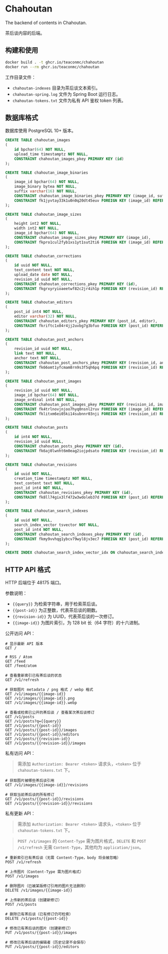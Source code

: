 # Chahoutan

The backend of contents in Chahoutan.

茶后谈内容的后端。

## 构建和使用

```bash
docker build . -t ghcr.io/teaconmc/chahoutan
docker run --rm ghcr.io/teaconmc/chahoutan
```

工作目录文件：

* `chahoutan-indexes` 目录为茶后谈文本索引。
* `chahoutan-spring.log` 文件为 Spring Boot 运行日志。
* `chahoutan-tokens.txt` 文件为私有 API 鉴权 token 列表。

## 数据库格式

数据库使用 PostgreSQL 10+ 版本。

```sql
CREATE TABLE chahoutan_images
(
    id bpchar(64) NOT NULL,
    upload_time timestamptz NOT NULL,
    CONSTRAINT chahoutan_images_pkey PRIMARY KEY (id)
);

CREATE TABLE chahoutan_image_binaries
(
    image_id bpchar(64) NOT NULL,
    image_binary bytea NOT NULL,
    suffix varchar(16) NOT NULL,
    CONSTRAINT chahoutan_image_binaries_pkey PRIMARY KEY (image_id, suffix),
    CONSTRAINT fk1jyvtay33k1u0n0q20dt45euv FOREIGN KEY (image_id) REFERENCES chahoutan_images (id)
);

CREATE TABLE chahoutan_image_sizes
(
    height int2 NOT NULL,
    width int2 NOT NULL,
    image_id bpchar(64) NOT NULL,
    CONSTRAINT chahoutan_image_sizes_pkey PRIMARY KEY (image_id),
    CONSTRAINT fkpro1cul2fyb1xs1yt1sut2ti6 FOREIGN KEY (image_id) REFERENCES chahoutan_images (id)
);

CREATE TABLE chahoutan_corrections
(
    id uuid NOT NULL,
    text_content text NOT NULL,
    upload_date date NOT NULL,
    revision_id uuid NOT NULL,
    CONSTRAINT chahoutan_corrections_pkey PRIMARY KEY (id),
    CONSTRAINT fkgrxyryioaeetwf82c2jr4ih1p FOREIGN KEY (revision_id) REFERENCES chahoutan_revisions (id)
);

CREATE TABLE chahoutan_editors
(
    post_id int4 NOT NULL,
    editor varchar(32) NOT NULL,
    CONSTRAINT chahoutan_editors_pkey PRIMARY KEY (post_id, editor),
    CONSTRAINT fkriftc1x04r4jj2uvbg7g3bfuo FOREIGN KEY (post_id) REFERENCES chahoutan_posts (id)
);

CREATE TABLE chahoutan_post_anchors
(
    revision_id uuid NOT NULL,
    link text NOT NULL,
    anchor text NOT NULL,
    CONSTRAINT chahoutan_post_anchors_pkey PRIMARY KEY (revision_id, anchor),
    CONSTRAINT fk66omt1yfcmam8rn9s3f5qh6pq FOREIGN KEY (revision_id) REFERENCES chahoutan_revisions (id)
);

CREATE TABLE chahoutan_post_images
(
    revision_id uuid NOT NULL,
    image_id bpchar(64) NOT NULL,
    image_ordinal int4 NOT NULL,
    CONSTRAINT chahoutan_post_images_pkey PRIMARY KEY (revision_id, image_ordinal),
    CONSTRAINT fk4trlnovjnjoo7hyq0nsnl2ruv FOREIGN KEY (image_id) REFERENCES chahoutan_images (id),
    CONSTRAINT fklitxm6ei05ki14subnnr03nji FOREIGN KEY (revision_id) REFERENCES chahoutan_revisions (id)
);

CREATE TABLE chahoutan_posts
(
    id int4 NOT NULL,
    revision_id uuid NULL,
    CONSTRAINT chahoutan_posts_pkey PRIMARY KEY (id),
    CONSTRAINT fk6aj0lwnht6m0eag2iojpdsato FOREIGN KEY (revision_id) REFERENCES chahoutan_revisions (id)
);

CREATE TABLE chahoutan_revisions
(
    id uuid NOT NULL,
    creation_time timestamptz NOT NULL,
    text_content text NOT NULL,
    post_id int4 NOT NULL,
    CONSTRAINT chahoutan_revisions_pkey PRIMARY KEY (id),
    CONSTRAINT fk8ll74gix3lf472w3wdoleb37d FOREIGN KEY (post_id) REFERENCES chahoutan_posts (id)
);

CREATE TABLE chahoutan_search_indexes
(
    id uuid NOT NULL,
    search_index_vector tsvector NOT NULL,
    post_id int4 NOT NULL,
    CONSTRAINT chahoutan_search_indexes_pkey PRIMARY KEY (id),
    CONSTRAINT fkmy9vvhqg1ybcv79wyl8jv3ec7 FOREIGN KEY (post_id) REFERENCES chahoutan_posts (id)
);

CREATE INDEX chahoutan_search_index_vector_idx ON chahoutan_search_indexes USING gin (search_index_vector);
```

## HTTP API 格式

HTTP 后端位于 48175 端口。

参数说明：

* `{{query}}` 为检索字符串，用于检索茶后谈。
* `{{post-id}}` 为正整数，代表茶后谈的期数。
* `{{revision-id}}` 为 UUID，代表茶后谈的一次修订。
* `{{image-id}}` 为图片索引，为 128 bit 长（64 字符）的十六进制。

公开访问 API：

```text
# 显示最新 API 版本
GET /

# RSS / Atom
GET /feed
GET /feed/atom

# 查看重新索引已有茶后谈的状态
GET /v1/refresh

# 获取图片 metadata / png 格式 / webp 格式
GET /v1/images/{{image-id}}
GET /v1/images/{{image-id}}.png
GET /v1/images/{{image-id}}.webp

# 查看或检索已公开的茶后谈 / 查看某次茶后谈修订
GET /v1/posts
GET /v1/posts?q={{query}}
GET /v1/posts/{{post-id}}
GET /v1/posts/{{post-id}}/images
GET /v1/posts/{{post-id}}/editors
GET /v1/posts/{{revision-id}}
GET /v1/posts/{{revision-id}}/images
```

私有访问 API：

> 需添加 `Authorization: Bearer <token>` 请求头，`<token>` 位于 `chahoutan-tokens.txt` 下。

```text
# 获取图片被哪些茶后谈引用
GET /v1/images/{{image-id}}/revisions

# 获取当前茶后谈的所有修订
GET /v1/posts/{{post-id}}/revisions
GET /v1/posts/{{revision-id}}/revisions
```

私有更新 API：

> 需添加 `Authorization: Bearer <token>` 请求头，`<token>` 位于 `chahoutan-tokens.txt` 下。

> `POST /v1/images` 的 `Content-Type` 需为图片格式，`DELETE` 和 `POST /v1/refresh` 无需 `Content-Type`，其他均为 `application/json`。

```text
# 重新索引已有茶后谈（无需 Content-Type，body 将会被忽略）
POST /v1/refresh

# 上传图片（Content-Type 需为图片格式）
POST /v1/images

# 删除图片（已被某版修订引用的图片无法删除）
DELETE /v1/images/{{image-id}}

# 上传新的茶后谈（创建新修订）
POST /v1/posts

# 删除已有茶后谈（已有修订仍可检索）
DELETE /v1/posts/{{post-id}}

# 修改已有茶后谈的图片（创建新修订）
PUT /v1/posts/{{post-id}}/images

# 修改已有茶后谈的编辑者（历史记录不会保存）
PUT /v1/posts/{{post-id}}/editors
```
